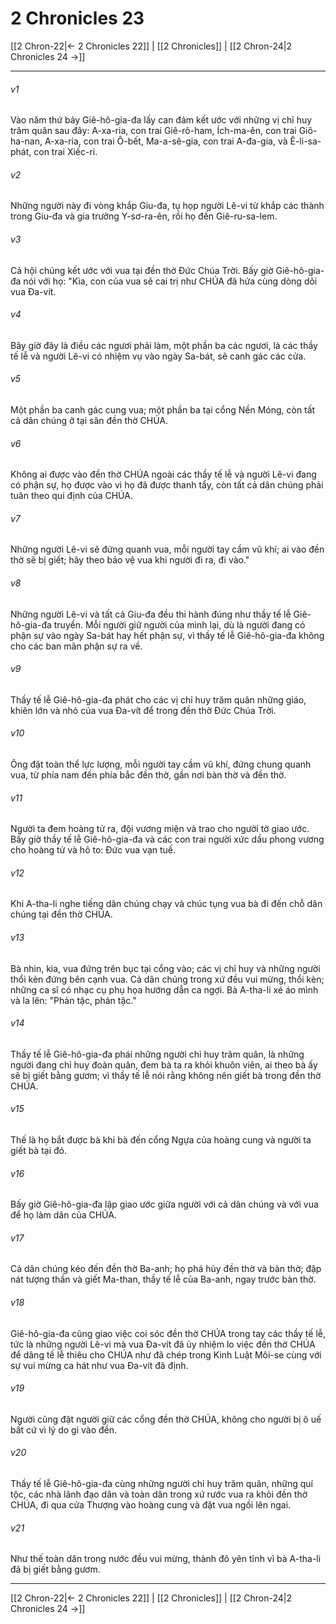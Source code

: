 # 2 Chronicles 23

[[2 Chron-22|← 2 Chronicles 22]] | [[2 Chronicles]] | [[2 Chron-24|2 Chronicles 24 →]]
***



###### v1 
Vào năm thứ bảy Giê-hô-gia-đa lấy can đảm kết ước với những vị chỉ huy trăm quân sau đây: A-xa-ria, con trai Giê-rô-ham, Ích-ma-ên, con trai Giô-ha-nan, A-xa-ria, con trai Ô-bết, Ma-a-sê-gia, con trai A-đa-gia, và Ê-li-sa-phát, con trai Xiếc-ri. 

###### v2 
Những người này đi vòng khắp Giu-đa, tụ họp người Lê-vi từ khắp các thành trong Giu-đa và gia trưởng Y-sơ-ra-ên, rồi họ đến Giê-ru-sa-lem. 

###### v3 
Cả hội chúng kết ước với vua tại đền thờ Đức Chúa Trời. Bấy giờ Giê-hô-gia-đa nói với họ: "Kìa, con của vua sẽ cai trị như CHÚA đã hứa cùng dòng dõi vua Đa-vít. 

###### v4 
Bây giờ đây là điều các ngươi phải làm, một phần ba các ngươi, là các thầy tế lễ và người Lê-vi có nhiệm vụ vào ngày Sa-bát, sẽ canh gác các cửa. 

###### v5 
Một phần ba canh gác cung vua; một phần ba tại cổng Nền Móng, còn tất cả dân chúng ở tại sân đền thờ CHÚA. 

###### v6 
Không ai được vào đền thờ CHÚA ngoài các thầy tế lễ và người Lê-vi đang có phận sự, họ được vào vì họ đã được thanh tẩy, còn tất cả dân chúng phải tuân theo qui định của CHÚA. 

###### v7 
Những người Lê-vi sẽ đứng quanh vua, mỗi người tay cầm vũ khí; ai vào đền thờ sẽ bị giết; hãy theo bảo vệ vua khi người đi ra, đi vào." 

###### v8 
Những người Lê-vi và tất cả Giu-đa đều thi hành đúng như thầy tế lễ Giê-hô-gia-đa truyền. Mỗi người giữ người của mình lại, dù là người đang có phận sự vào ngày Sa-bát hay hết phận sự, vì thầy tế lễ Giê-hô-gia-đa không cho các ban mãn phận sự ra về. 

###### v9 
Thầy tế lễ Giê-hô-gia-đa phát cho các vị chỉ huy trăm quân những giáo, khiên lớn và nhỏ của vua Đa-vít để trong đền thờ Đức Chúa Trời. 

###### v10 
Ông đặt toàn thể lực lượng, mỗi người tay cầm vũ khí, đứng chung quanh vua, từ phía nam đến phía bắc đền thờ, gần nơi bàn thờ và đền thờ. 

###### v11 
Người ta đem hoàng tử ra, đội vương miện và trao cho người tờ giao ước. Bấy giờ thầy tế lễ Giê-hô-gia-đa và các con trai người xức dầu phong vương cho hoàng tử và hô to: Đức vua vạn tuế. 

###### v12 
Khi A-tha-li nghe tiếng dân chúng chạy và chúc tụng vua bà đi đến chỗ dân chúng tại đền thờ CHÚA. 

###### v13 
Bà nhìn, kìa, vua đứng trên bục tại cổng vào; các vị chỉ huy và những người thổi kèn đứng bên cạnh vua. Cả dân chúng trong xứ đều vui mừng, thổi kèn; những ca sĩ có nhạc cụ phụ họa hướng dẫn ca ngợi. Bà A-tha-li xé áo mình và la lên: "Phản tặc, phản tặc." 

###### v14 
Thầy tế lễ Giê-hô-gia-đa phái những người chỉ huy trăm quân, là những người đang chỉ huy đoàn quân, đem bà ta ra khỏi khuôn viên, ai theo bà ấy sẽ bị giết bằng gươm; vì thầy tế lễ nói rằng không nên giết bà trong đền thờ CHÚA. 

###### v15 
Thế là họ bắt được bà khi bà đến cổng Ngựa của hoàng cung và người ta giết bà tại đó. 

###### v16 
Bấy giờ Giê-hô-gia-đa lập giao ước giữa người với cả dân chúng và với vua để họ làm dân của CHÚA. 

###### v17 
Cả dân chúng kéo đến đền thờ Ba-anh; họ phá hủy đền thờ và bàn thờ; đập nát tượng thần và giết Ma-than, thầy tế lễ của Ba-anh, ngay trước bàn thờ. 

###### v18 
Giê-hô-gia-đa cũng giao việc coi sóc đền thờ CHÚA trong tay các thầy tế lễ, tức là những người Lê-vi mà vua Đa-vít đã ủy nhiệm lo việc đền thờ CHÚA để dâng tế lễ thiêu cho CHÚA như đã chép trong Kinh Luật Môi-se cùng với sự vui mừng ca hát như vua Đa-vít đã định. 

###### v19 
Người cũng đặt người giữ các cổng đền thờ CHÚA, không cho người bị ô uế bất cứ vì lý do gì vào đền. 

###### v20 
Thầy tế lễ Giê-hô-gia-đa cùng những người chỉ huy trăm quân, những quí tộc, các nhà lãnh đạo dân và toàn dân trong xứ rước vua ra khỏi đền thờ CHÚA, đi qua cửa Thượng vào hoàng cung và đặt vua ngồi lên ngai. 

###### v21 
Như thế toàn dân trong nước đều vui mừng, thành đô yên tĩnh vì bà A-tha-li đã bị giết bằng gươm.

***
[[2 Chron-22|← 2 Chronicles 22]] | [[2 Chronicles]] | [[2 Chron-24|2 Chronicles 24 →]]
